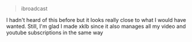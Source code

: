 > ibroadcast

I hadn't heard of this before but it looks really close to what I would have wanted. Still, I'm glad I made xklb since it also manages all my video and youtube subscriptions in the same way
